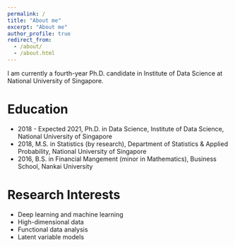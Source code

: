```yaml
---
permalink: /
title: "About me"
excerpt: "About me"
author_profile: true
redirect_from: 
  - /about/
  - /about.html
---
```


I am currently a fourth-year Ph.D. candidate in Institute of Data Science at National University of Singapore. 

Education
======
* 2018 - Expected 2021, Ph.D. in Data Science, Institute of Data Science, National University of Singapore
* 2018, M.S. in Statistics (by research), Department of Statistics & Applied Probability, National University of Singapore
* 2016, B.S. in Financial Mangement (minor in Mathematics), Business School, Nankai University                                                                                                                                                                                                                                                         

Research Interests
======
* Deep learning and machine learning 
* High-dimensional data
* Functional data analysis
* Latent variable models


